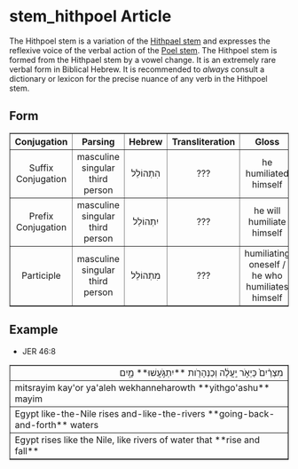 # stem_hithpoel Article
The Hithpoel stem is a variation of the [Hithpael stem](https://git.door43.org/Door43/en-uhg/src/master/content/stem_hithpael/02.md) and expresses the reflexive voice of the verbal action of the [Poel stem](https://git.door43.org/Door43/en-uhg/src/master/content/stem_poel/02.md). The Hithpoel stem is formed from the Hithpael stem by a vowel change. It is an extremely rare verbal form in Biblical Hebrew.  It is recommended to *always* consult a dictionary or lexicon for the precise nuance of any verb in the Hithpoel stem.

## Form

<table border="1" class="docutils">
<tr class="row-odd"><th>Conjugation</th><th>Parsing</th><th>Hebrew</th><th>Transliteration</th><th>Gloss</th>
</tr>
<tr class="row-even" align="center"><td>Suffix Conjugation</td><td>masculine singular third person</td><td>הִתְהוֹלֵל</td><td>???</td><td>he humiliated himself</td>
</tr>
<tr class="row-odd" align="center"><td>Prefix Conjugation</td><td>masculine singular third person</td><td>יִתְהוֹלֵל</td><td>???</td><td>he will humiliate himself</td>
</tr>
<tr class="row-even" align="center"><td>Participle</td><td>masculine singular third person</td><td>מִתְהוֹלֵל</td><td>???</td><td>humiliating oneself / he who humiliates himself</td>
</tr>
</tbody>
</table>

## Example

* JER 46:8
<table border="1" class="docutils">
<colgroup>
<col width="100%" />
</colgroup>
<tbody valign="top">
<tr class="row-odd" align="right"><td>מִצְרַ֨יִם֙ כַּיְאֹ֣ר יַֽעֲלֶ֔ה וְכַנְּהָרֹ֖ות **יִתְגֹּ֣עֲשׁוּ** מָ֑יִם</td>
</tr>
<tr class="row-even"><td>mitsrayim kay'or ya'aleh wekhanneharowth **yithgo'ashu** mayim</td>
</tr>
<tr class="row-odd"><td>Egypt like-the-Nile rises and-like-the-rivers **going-back-and-forth** waters</td>
</tr>
<tr class="row-even"><td>Egypt rises like the Nile, like rivers of water that **rise and fall**</td>
</tr>
</tbody>
</table>